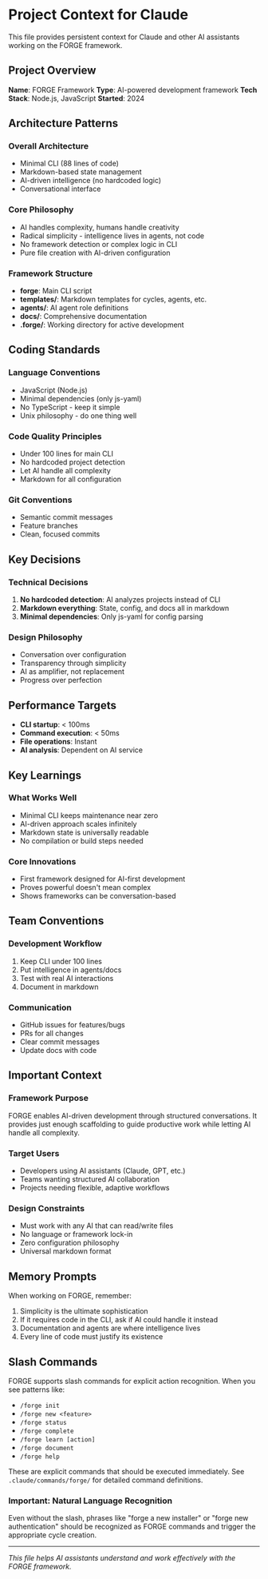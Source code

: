 # Project Context for Claude

This file provides persistent context for Claude and other AI assistants working on the FORGE framework.

## Project Overview

**Name**: FORGE Framework
**Type**: AI-powered development framework
**Tech Stack**: Node.js, JavaScript
**Started**: 2024

## Architecture Patterns

### Overall Architecture
- Minimal CLI (88 lines of code)
- Markdown-based state management
- AI-driven intelligence (no hardcoded logic)
- Conversational interface

### Core Philosophy
- AI handles complexity, humans handle creativity
- Radical simplicity - intelligence lives in agents, not code
- No framework detection or complex logic in CLI
- Pure file creation with AI-driven configuration

### Framework Structure
- **forge**: Main CLI script
- **templates/**: Markdown templates for cycles, agents, etc.
- **agents/**: AI agent role definitions
- **docs/**: Comprehensive documentation
- **.forge/**: Working directory for active development

## Coding Standards

### Language Conventions
- JavaScript (Node.js)
- Minimal dependencies (only js-yaml)
- No TypeScript - keep it simple
- Unix philosophy - do one thing well

### Code Quality Principles
- Under 100 lines for main CLI
- No hardcoded project detection
- Let AI handle all complexity
- Markdown for all configuration

### Git Conventions
- Semantic commit messages
- Feature branches
- Clean, focused commits

## Key Decisions

### Technical Decisions
1. **No hardcoded detection**: AI analyzes projects instead of CLI
2. **Markdown everything**: State, config, and docs all in markdown
3. **Minimal dependencies**: Only js-yaml for config parsing

### Design Philosophy
- Conversation over configuration
- Transparency through simplicity
- AI as amplifier, not replacement
- Progress over perfection

## Performance Targets

- **CLI startup**: < 100ms
- **Command execution**: < 50ms
- **File operations**: Instant
- **AI analysis**: Dependent on AI service

## Key Learnings

### What Works Well
- Minimal CLI keeps maintenance near zero
- AI-driven approach scales infinitely
- Markdown state is universally readable
- No compilation or build steps needed

### Core Innovations
- First framework designed for AI-first development
- Proves powerful doesn't mean complex
- Shows frameworks can be conversation-based

## Team Conventions

### Development Workflow
1. Keep CLI under 100 lines
2. Put intelligence in agents/docs
3. Test with real AI interactions
4. Document in markdown

### Communication
- GitHub issues for features/bugs
- PRs for all changes
- Clear commit messages
- Update docs with code

## Important Context

### Framework Purpose
FORGE enables AI-driven development through structured conversations. It provides just enough scaffolding to guide productive work while letting AI handle all complexity.

### Target Users
- Developers using AI assistants (Claude, GPT, etc.)
- Teams wanting structured AI collaboration
- Projects needing flexible, adaptive workflows

### Design Constraints
- Must work with any AI that can read/write files
- No language or framework lock-in
- Zero configuration philosophy
- Universal markdown format

## Memory Prompts

When working on FORGE, remember:
1. Simplicity is the ultimate sophistication
2. If it requires code in the CLI, ask if AI could handle it instead
3. Documentation and agents are where intelligence lives
4. Every line of code must justify its existence

## Slash Commands

FORGE supports slash commands for explicit action recognition. When you see patterns like:
- `/forge init`
- `/forge new <feature>`
- `/forge status`
- `/forge complete`
- `/forge learn [action]`
- `/forge document`
- `/forge help`

These are explicit commands that should be executed immediately. See `.claude/commands/forge/` for detailed command definitions.

### Important: Natural Language Recognition
Even without the slash, phrases like "forge a new installer" or "forge new authentication" should be recognized as FORGE commands and trigger the appropriate cycle creation.

---

*This file helps AI assistants understand and work effectively with the FORGE framework.*